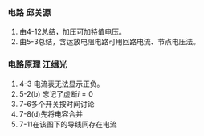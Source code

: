 ### 电路 邱关源
1. 由4-12总结，加压可加特值电压。
2. 由5-3总结，含运放电阻电路可用回路电流、节点电压法。

### 电路原理 江缉光

1. 4-3 电流表无法显示正负。
2. 5-2(b) 忘记了虚断$i=0$
3. 7-6多个开关按时间讨论
4. 7-8(d)先将电容合并
5. 7-11在该图下的导线间存在电流

